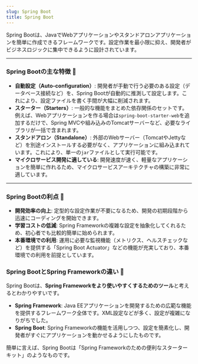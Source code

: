 ```yaml
---
slug: Spring Boot
title: Spring Boot
---
```


Spring Bootは、JavaでWebアプリケーションやスタンドアロンアプリケーションを簡単に作成できるフレームワークです。設定作業を最小限に抑え、開発者がビジネスロジックに集中できるように設計されています。

---

### Spring Bootの主な特徴 🚀

* **自動設定（Auto-configuration）**: 開発者が手動で行う必要のある設定（データベース接続など）を、Spring Bootが自動的に推測して設定します。これにより、設定ファイルを書く手間が大幅に削減されます。
* **スターター（Starters）**: 一般的な機能をまとめた依存関係のセットです。例えば、Webアプリケーションを作る場合は`spring-boot-starter-web`を追加するだけで、Spring MVCや組み込みのTomcatサーバーなど、必要なライブラリが一括で含まれます。
* **スタンドアロン（Standalone）**: 外部のWebサーバー（TomcatやJettyなど）を別途インストールする必要がなく、アプリケーションに組み込まれています。これにより、単一の`jar`ファイルとして実行可能です。
* **マイクロサービス開発に適している**: 開発速度が速く、軽量なアプリケーションを簡単に作れるため、マイクロサービスアーキテクチャの構築に非常に適しています。

---

### Spring Bootの利点 💪

* **開発効率の向上**: 定型的な設定作業が不要になるため、開発の初期段階から迅速にコーディングを開始できます。
* **学習コストの低減**: Spring Frameworkの複雑な設定を抽象化してくれるため、初心者でも比較的簡単に始められます。
* **本番環境での利用**: 運用に必要な監視機能（メトリクス、ヘルスチェックなど）を提供する「Spring Boot Actuator」などの機能が充実しており、本番環境での利用を前提としています。

### Spring BootとSpring Frameworkの違い 🧐

Spring Bootは、**Spring Frameworkをより使いやすくするためのツール**と考えるとわかりやすいです。

* **Spring Framework**: Java EEアプリケーションを開発するための広範な機能を提供するフレームワーク全体です。XML設定などが多く、設定が複雑になりがちでした。
* **Spring Boot**: Spring Frameworkの機能を活用しつつ、設定を簡素化し、開発者がすぐにアプリケーションを動かせるようにしたものです。

簡単に言えば、Spring Bootは「Spring Frameworkのための便利なスターターキット」のようなものです。
